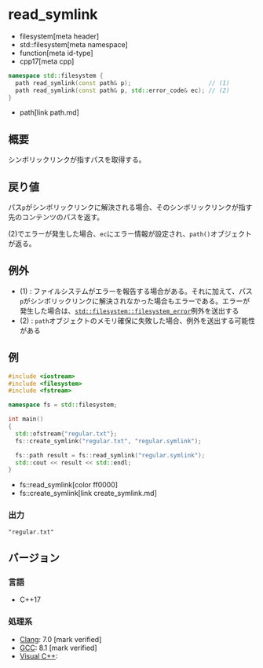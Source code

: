 # read_symlink
* filesystem[meta header]
* std::filesystem[meta namespace]
* function[meta id-type]
* cpp17[meta cpp]

```cpp
namespace std::filesystem {
  path read_symlink(const path& p);                      // (1)
  path read_symlink(const path& p, std::error_code& ec); // (2)
}
```
* path[link path.md]

## 概要
シンボリックリンクが指すパスを取得する。


## 戻り値
パス`p`がシンボリックリンクに解決される場合、そのシンボリックリンクが指す先のコンテンツのパスを返す。

(2)でエラーが発生した場合、`ec`にエラー情報が設定され、`path()`オブジェクトが返る。


## 例外
- (1) : ファイルシステムがエラーを報告する場合がある。それに加えて、パス`p`がシンボリックリンクに解決されなかった場合もエラーである。エラーが発生した場合は、[`std::filesystem::filesystem_error`](filesystem_error.md)例外を送出する
- (2) : `path`オブジェクトのメモリ確保に失敗した場合、例外を送出する可能性がある


## 例
```cpp example
#include <iostream>
#include <filesystem>
#include <fstream>

namespace fs = std::filesystem;

int main()
{
  std::ofstream{"regular.txt"};
  fs::create_symlink("regular.txt", "regular.symlink");

  fs::path result = fs::read_symlink("regular.symlink");
  std::cout << result << std::endl;
}
```
* fs::read_symlink[color ff0000]
* fs::create_symlink[link create_symlink.md]

### 出力
```
"regular.txt"
```

## バージョン
### 言語
- C++17

### 処理系
- [Clang](/implementation.md#clang): 7.0 [mark verified]
- [GCC](/implementation.md#gcc): 8.1 [mark verified]
- [Visual C++](/implementation.md#visual_cpp):
